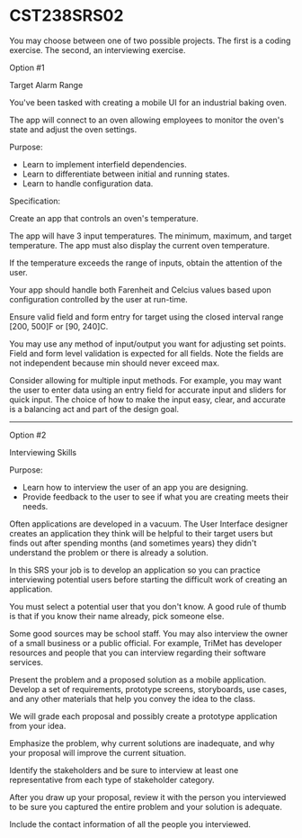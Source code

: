 # CST238SRS02  

You may choose between one of two possible projects. The first is a coding exercise. The second, an interviewing exercise. 


Option #1

Target Alarm Range  

You've been tasked with creating a mobile UI for an industrial baking oven.  

The app will connect to an oven allowing employees to monitor the oven's state and adjust the oven settings.  

Purpose:  
  - Learn to implement interfield dependencies.  
  - Learn to differentiate between initial and running states.  
  - Learn to handle configuration data.  
  
Specification:  

Create an app that controls an oven's temperature.  

The app will have 3 input temperatures. The minimum, maximum, and target temperature.  The app must also display the current oven temperature.  

If the temperature exceeds the range of inputs, obtain the attention of the user.  

Your app should handle both Farenheit and Celcius values based upon configuration controlled by the user at run-time.  

Ensure valid field and form entry for target using the closed interval range [200, 500]F or [90, 240]C.  

You may use any method of input/output you want for adjusting set points.  Field and form level validation is expected for all fields. Note the fields are not independent because min should never exceed max.   

Consider allowing for multiple input methods.  For example, you may want the user to enter data using an entry field for accurate input and sliders for quick input.  The choice of how to make the input easy, clear, and accurate is a balancing act and part of the design goal.  

---

Option #2  

Interviewing Skills  

Purpose:  

- Learn how to interview the user of an app you are designing.  
- Provide feedback to the user to see if what you are creating meets their needs.  

Often applications are developed in a vacuum. The User Interface designer creates an application they think will be helpful to their target users but finds out after spending months (and sometimes years) they didn't understand the problem or there is already a solution.  

In this SRS your job is to develop an application so you can practice interviewing potential users before starting the difficult work of creating an application.

You must select a potential user that you don't know. A good rule of thumb is that if you know their name already, pick someone else.

Some good sources may be school staff. You may also interview the owner of a small business or a public official. For example, TriMet has developer resources and people that you can interview regarding their software services.

Present the problem and a proposed solution as a mobile application. Develop a set of requirements, prototype screens, storyboards, use cases, and any other materials that help you convey the idea to the class.

We will grade each proposal and possibly create a prototype application from your idea.

Emphasize the problem, why current solutions are inadequate, and why your proposal will improve the current situation.

Identify the stakeholders and be sure to interview at least one representative from each type of stakeholder category.

After you draw up your proposal, review it with the person you interviewed to be sure you captured the entire problem and your solution is adequate.

Include the contact information of all the people you interviewed.

